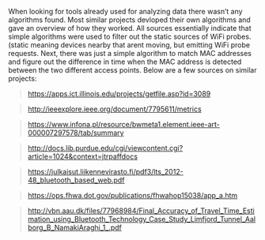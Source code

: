 When looking for tools already used for analyzing data there wasn’t any algorithms found. Most similar projects devloped their own algorithms and gave an overview of how they worked. 
All sources essentially indicate that simple algorithms were used to filter out the static sources of WiFi probes. (static meaning devices nearby that arent moving, but emitting WiFi probe requests. Next, there was just a simple algorithm to match MAC addresses and figure out the difference in time when the MAC address is detected between the two different access points. 
Below are a few sources on similar projects:

> https://apps.ict.illinois.edu/projects/getfile.asp?id=3089</br >

> http://ieeexplore.ieee.org/document/7795611/metrics</br >

> https://www.infona.pl/resource/bwmeta1.element.ieee-art-000007297578/tab/summary</br >

> http://docs.lib.purdue.edu/cgi/viewcontent.cgi?article=1024&context=jtrpaffdocs</br >

> https://julkaisut.liikennevirasto.fi/pdf3/lts_2012-48_bluetooth_based_web.pdf</br >

> https://ops.fhwa.dot.gov/publications/fhwahop15038/app_a.htm </br >

> http://vbn.aau.dk/files/77968984/Final_Accuracy_of_Travel_Time_Estimation_using_Bluetooth_Technology_Case_Study_Limfjord_Tunnel_Aalborg_B_NamakiAraghi_1_.pdf </br >
